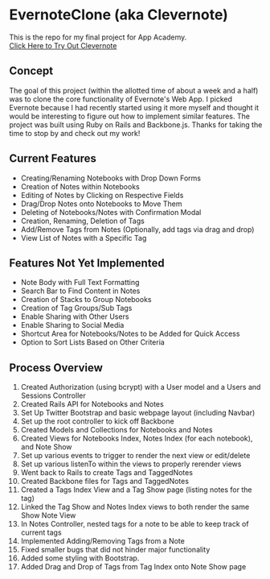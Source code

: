 # EvernoteClone (aka Clevernote)
This is the repo for my final project for App Academy.  
[Click Here to Try Out Clevernote](http://clevernote.alberthung.net)

## Concept
The goal of this project (within the allotted time of about a week and a half) was to clone the core functionality of Evernote's Web App. I picked Evernote because I had recently started using it more myself and thought it would be interesting to figure out how to implement similar features. The project was built using Ruby on Rails and Backbone.js. Thanks for taking the time to stop by and check out my work!

## Current Features
* Creating/Renaming Notebooks with Drop Down Forms
* Creation of Notes within Notebooks
* Editing of Notes by Clicking on Respective Fields
* Drag/Drop Notes onto Notebooks to Move Them
* Deleting of Notebooks/Notes with Confirmation Modal
* Creation, Renaming, Deletion of Tags
* Add/Remove Tags from Notes (Optionally, add tags via drag and drop)
* View List of Notes with a Specific Tag

## Features Not Yet Implemented
* Note Body with Full Text Formatting
* Search Bar to Find Content in Notes
* Creation of Stacks to Group Notebooks
* Creation of Tag Groups/Sub Tags
* Enable Sharing with Other Users
* Enable Sharing to Social Media
* Shortcut Area for Notebooks/Notes to be Added for Quick Access
* Option to Sort Lists Based on Other Criteria

## Process Overview
1. Created Authorization (using bcrypt) with a User model and a Users and Sessions Controller
2. Created Rails API for Notebooks and Notes
3. Set Up Twitter Bootstrap and basic webpage layout (including Navbar)
4. Set up the root controller to kick off Backbone
5. Created Models and Collections for Notebooks and Notes
6. Created Views for Notebooks Index, Notes Index (for each notebook), and Note Show
7. Set up various events to trigger to render the next view or edit/delete
8. Set up various listenTo within the views to properly rerender views
9. Went back to Rails to create Tags and TaggedNotes
10. Created Backbone files for Tags and TaggedNotes
11. Created a Tags Index View and a Tag Show page (listing notes for the tag)
12. Linked the Tag Show and Notes Index views to both render the same Show Note View
13. In Notes Controller, nested tags for a note to be able to keep track of current tags
14. Implemented Adding/Removing Tags from a Note
15. Fixed smaller bugs that did not hinder major functionality
16. Added some styling with Bootstrap.
17. Added Drag and Drop of Tags from Tag Index onto Note Show page
